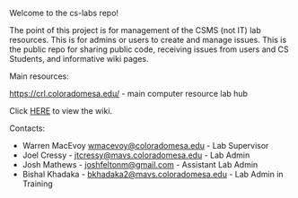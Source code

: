 Welcome to the cs-labs repo!

The point of this project is for management of the CSMS (not IT) lab resources.  This is for admins or users to
create and manage issues. This is the public repo for sharing public code, receiving issues from users and CS Students, and informative wiki pages.

Main resources:

https://crl.coloradomesa.edu/ - main computer resource lab hub

Click [HERE](https://github.com/coloradomesa/cs-labs-public/wiki) to view the wiki.


Contacts:

* Warren MacEvoy [wmacevoy@coloradomesa.edu](mailto:wmacevoy@coloradomesa.edu) - Lab Supervisor
* Joel Cressy - [jtcressy@mavs.coloradomesa.edu](mailto:jtcressy@mavs.coloradomesa.edu) - Lab Admin
* Josh Mathews - [joshfeltonm@gmail.com](mailto:joshfeltonm@gmail.com) - Assistant Lab Admin
* Bishal Khadaka - [bkhadaka2@mavs.coloradomesa.edu](mailto:bkhadaka2@mavs.coloradomesa.edu) - Lab Admin in Training
